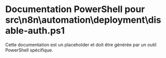 # Documentation PowerShell pour src\n8n\automation\deployment\disable-auth.ps1

Cette documentation est un placeholder et doit être générée par un outil PowerShell spécifique.
